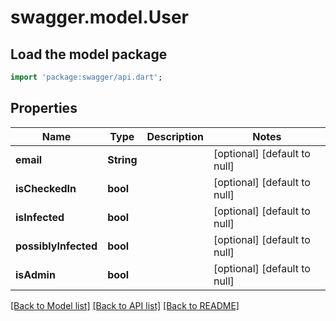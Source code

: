 # swagger.model.User

## Load the model package
```dart
import 'package:swagger/api.dart';
```

## Properties
Name | Type | Description | Notes
------------ | ------------- | ------------- | -------------
**email** | **String** |  | [optional] [default to null]
**isCheckedIn** | **bool** |  | [optional] [default to null]
**isInfected** | **bool** |  | [optional] [default to null]
**possiblyInfected** | **bool** |  | [optional] [default to null]
**isAdmin** | **bool** |  | [optional] [default to null]

[[Back to Model list]](../README.md#documentation-for-models) [[Back to API list]](../README.md#documentation-for-api-endpoints) [[Back to README]](../README.md)


